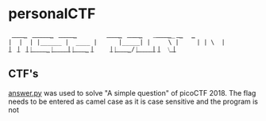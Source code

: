 # personalCTF
```
 ͟_͟_͟_͟_͟_  ͟_͟_͟_͟_͟_͟_͟_  ͟_͟_͟_͟_͟_͟_         ͟_͟_͟_͟_͟_  ͟_͟_͟͟_͟_͟_   _͟_͟_͟_͟_͟__ ͟_͟_   ͟_
|  |  | |______ |  ____ |      |_____| |     \ |     | | \  |    
͟|  ͟|  ͟| ͟|͟_͟_͟_͟_͟_͟_ ͟|͟_͟_͟_͟_͟_͟| ͟|͟_͟_͟_͟_͟_ ͟|     ͟| ͟|͟_͟_͟_͟_͟_/ ͟|͟_͟_͟_͟_͟_͟| ͟|  \͟_͟͟| 
```
 

## CTF's

[answer.py](https://github.com/IPMegladon/personalCTF/blob/master/answer.py) was used to solve "A simple question" of
picoCTF 2018. The flag needs to be entered as camel case as it is case sensitive and the program is not

